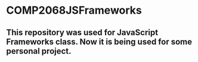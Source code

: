 # COMP2068JSFrameworks
 
## This repository was used for JavaScript Frameworks class. Now it is being used for some personal project.
